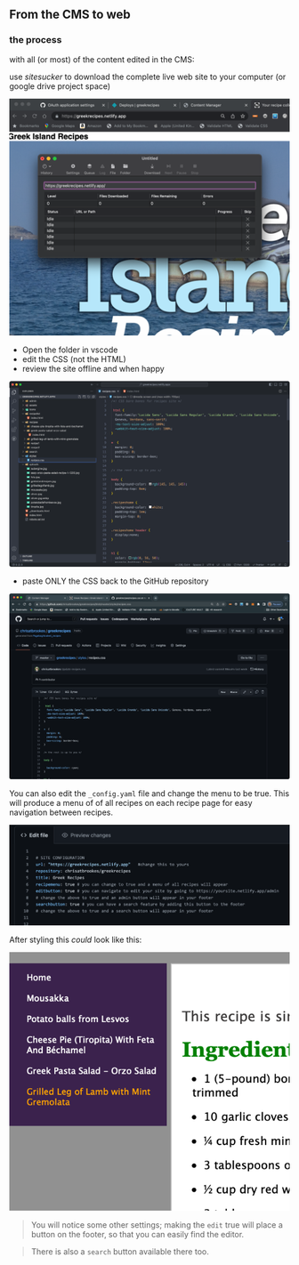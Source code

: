 ## From the CMS to web
### the process

with all (or most) of the content edited in the CMS:

use *sitesucker* to download the complete live web site to your computer (or google drive project space)

![Paste the URL into Sitesucker](../../media/sitesucker.png)

- Open the folder in vscode 
- edit the CSS (not the HTML)
- review the site offline and when happy

![Only edit the CSS](../../media/Screenshot%202023-02-13%20at%2023.34.57.png)

- paste ONLY the CSS back to the GitHub repository

![Paste this back to github](../../media/Screenshot%202023-02-13%20at%2023.36.47.png)

You can also edit the `_config.yaml`  file and change the menu to be true. This will produce a menu of of all recipes on each recipe page for easy navigation between recipes.

![You can make some changes to the config settings](../../media/Screenshot%202023-02-13%20at%2023.37.31.png)

After styling this _could_ look like this:

![You will need to style the nav in the CSS](../../media/Screenshot%202023-02-13%20at%2023.41.11.png)

>You will notice some other settings; making the `edit` true will place a button on the footer, so that you can easily find the editor.

>There is also a `search` button available there too.